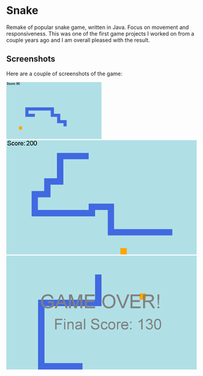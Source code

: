 # Snake
Remake of popular snake game, written in Java. Focus on movement and responsiveness. This was one of the first game projects I worked on from a couple years ago and I am overall pleased with the result.

## Screenshots
Here are a couple of screenshots of the game:

<img src=img/inprogress1.png width=50%>

<img src=img/inprogress2.png>

<img src=img/gameover.png>
